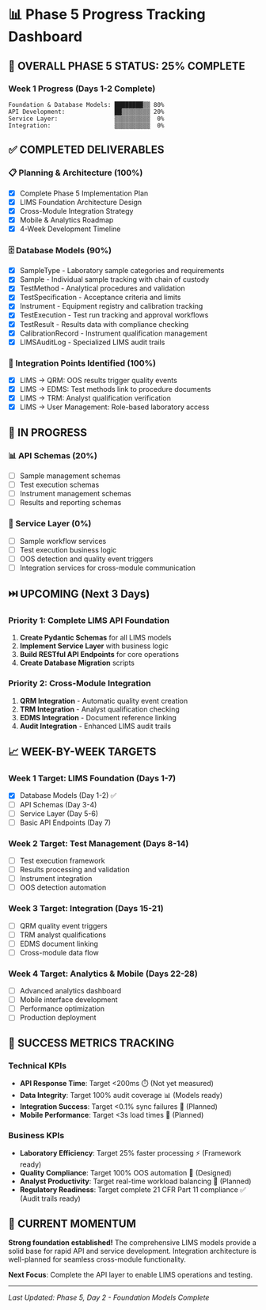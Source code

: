 # 📊 Phase 5 Progress Tracking Dashboard

## 🎯 **OVERALL PHASE 5 STATUS: 25% COMPLETE**

### **Week 1 Progress (Days 1-2 Complete)**
```
Foundation & Database Models: ████████▒▒ 80%
API Development:              ██▒▒▒▒▒▒▒▒ 20%
Service Layer:                ▒▒▒▒▒▒▒▒▒▒  0%
Integration:                  ▒▒▒▒▒▒▒▒▒▒  0%
```

## ✅ **COMPLETED DELIVERABLES**

### **📋 Planning & Architecture (100%)**
- [x] Complete Phase 5 Implementation Plan
- [x] LIMS Foundation Architecture Design  
- [x] Cross-Module Integration Strategy
- [x] Mobile & Analytics Roadmap
- [x] 4-Week Development Timeline

### **🗄️ Database Models (90%)**
- [x] SampleType - Laboratory sample categories and requirements
- [x] Sample - Individual sample tracking with chain of custody
- [x] TestMethod - Analytical procedures and validation
- [x] TestSpecification - Acceptance criteria and limits
- [x] Instrument - Equipment registry and calibration tracking
- [x] TestExecution - Test run tracking and approval workflows
- [x] TestResult - Results data with compliance checking
- [x] CalibrationRecord - Instrument qualification management
- [x] LIMSAuditLog - Specialized LIMS audit trails

### **🔗 Integration Points Identified (100%)**
- [x] LIMS → QRM: OOS results trigger quality events
- [x] LIMS → EDMS: Test methods link to procedure documents
- [x] LIMS → TRM: Analyst qualification verification
- [x] LIMS → User Management: Role-based laboratory access

## 🔧 **IN PROGRESS**

### **📊 API Schemas (20%)**
- [ ] Sample management schemas
- [ ] Test execution schemas  
- [ ] Instrument management schemas
- [ ] Results and reporting schemas

### **🔧 Service Layer (0%)**
- [ ] Sample workflow services
- [ ] Test execution business logic
- [ ] OOS detection and quality event triggers
- [ ] Integration services for cross-module communication

## ⏭️ **UPCOMING (Next 3 Days)**

### **Priority 1: Complete LIMS API Foundation**
1. **Create Pydantic Schemas** for all LIMS models
2. **Implement Service Layer** with business logic
3. **Build RESTful API Endpoints** for core operations
4. **Create Database Migration** scripts

### **Priority 2: Cross-Module Integration**
1. **QRM Integration** - Automatic quality event creation
2. **TRM Integration** - Analyst qualification checking  
3. **EDMS Integration** - Document reference linking
4. **Audit Integration** - Enhanced LIMS audit trails

## 📈 **WEEK-BY-WEEK TARGETS**

### **Week 1 Target: LIMS Foundation (Days 1-7)**
- [x] Database Models (Day 1-2) ✅
- [ ] API Schemas (Day 3-4)
- [ ] Service Layer (Day 5-6)
- [ ] Basic API Endpoints (Day 7)

### **Week 2 Target: Test Management (Days 8-14)**
- [ ] Test execution framework
- [ ] Results processing and validation
- [ ] Instrument integration
- [ ] OOS detection automation

### **Week 3 Target: Integration (Days 15-21)**
- [ ] QRM quality event triggers
- [ ] TRM analyst qualifications
- [ ] EDMS document linking
- [ ] Cross-module data flow

### **Week 4 Target: Analytics & Mobile (Days 22-28)**
- [ ] Advanced analytics dashboard
- [ ] Mobile interface development
- [ ] Performance optimization
- [ ] Production deployment

## 🎯 **SUCCESS METRICS TRACKING**

### **Technical KPIs**
- **API Response Time**: Target <200ms ⏱️ (Not yet measured)
- **Data Integrity**: Target 100% audit coverage 📊 (Models ready)
- **Integration Success**: Target <0.1% sync failures 🔗 (Planned)
- **Mobile Performance**: Target <3s load times 📱 (Planned)

### **Business KPIs**  
- **Laboratory Efficiency**: Target 25% faster processing ⚡ (Framework ready)
- **Quality Compliance**: Target 100% OOS automation 🎯 (Designed)
- **Analyst Productivity**: Target real-time workload balancing 👥 (Planned)
- **Regulatory Readiness**: Target complete 21 CFR Part 11 compliance ✅ (Audit trails ready)

## 🚀 **CURRENT MOMENTUM**

**Strong foundation established!** The comprehensive LIMS models provide a solid base for rapid API and service development. Integration architecture is well-planned for seamless cross-module functionality.

**Next Focus**: Complete the API layer to enable LIMS operations and testing.

---
*Last Updated: Phase 5, Day 2 - Foundation Models Complete*